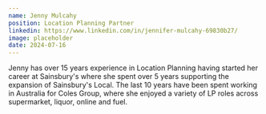 ```yaml
---
name: Jenny Mulcahy
position: Location Planning Partner
linkedin: https://www.linkedin.com/in/jennifer-mulcahy-69830b27/
image: placeholder
date: 2024-07-16
---
```


Jenny has over 15 years experience in Location Planning having started her career at Sainsbury's where she spent over 5 years supporting the expansion of Sainsbury's Local. The last 10 years have been spent working in Australia for Coles Group, where she enjoyed a variety of LP roles across supermarket, liquor, online and fuel. 
